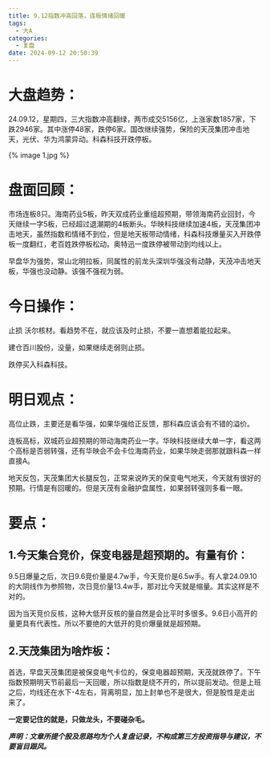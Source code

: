 ```yaml
---
title: 9.12指数冲高回落，连板情绪回暖
tags:
  - 大A
categories:
  - 复盘
date: 2024-09-12 20:50:39
---
```




# 大盘趋势：

24.09.12，星期四，三大指数冲高翻绿，两市成交5156亿，上涨家数1857家，下跌2946家。其中涨停48家，跌停6家。国改继续强势，保险的天茂集团冲击地天，光伏、华为鸿蒙异动。科森科技开跌停板。

{% image 1.jpg %}

# 盘面回顾：

市场连板8只。海南药业5板，昨天双成药业重组超预期，带领海南药业回封，今天继续一字5板，已经超过退潮期的4板断头。华映科技继续加速4板，天茂集团冲击地天，虽然指数和情绪不到位，但是地天板带动情绪，科森科技爆量买入开跌停板一度翻红，老百姓跌停板松动。奥特迅一度跌停被带动到均线以上。

早盘华为强势，常山北明拉板，同属性的前龙头深圳华强没有动静，天茂冲击地天板，华强也没动静。该强不强视为弱。

<!--more-->



# 今日操作：

止损 沃尔核材。看趋势不在，就应该及时止损，不要一直想着能拉起来。

建仓百川股份，没量，如果继续走弱则止损。

跌停买入科森科技。

# 明日观点：

高位止跌，主要还是看华强，如果华强给正反馈，那科森应该会有不错的溢价。

连板高标，双城药业超预期的带动海南药业一字。华映科技继续大单一字，看这两个高标是否弱转强，还有华映会不会卡位海南药业，如果华映走弱那就跟科森一样直接A。

地天反包，天茂集团大长腿反包，正常来说昨天的保变电气地天，今天就有很好的预期。行情是有回暖的。但是天茂有金融护盘属性，如果弱转强则多看一眼。

# 要点：

## 1.今天集合竞价，保变电器是超预期的。有量有价：

9.5日爆量之后，次日9.6竞价量是4.7w手，今天竞价是6.5w手。有人拿24.09.10的大阴线作为参照物，次日竞价量13.4w手，那对比今天就是缩量。其实这样是不对的。

因为当天竞价反核，这种大低开反核的量自然是会比平时多很多。9.6日小高开的量更具有代表性。所以不要绝的大低开的竞价爆量就是超预期。

## 2.天茂集团为啥炸板：

首选，早盘天茂集团是被保变电气卡位的，保变电器超预期，天茂就跌停了。下午指数预期明天节前最后一天回暖，所以指数是绕不开的，所以提前发动。但是上班之后，均线还在水下-4左右，背离明显，加上封单也不是很大，但是股性是走出来了。

**一定要记住的就是，只做龙头，不要碰杂毛。**



***声明：文章所提个股及思路均为个人复盘记录，不构成第三方投资指导与建议，不要盲目跟风。***
